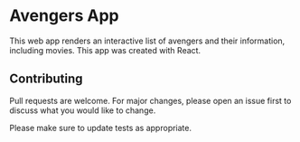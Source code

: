 # Avengers App

This web app renders an interactive list of avengers and their information, including movies. This app was created with React. 

## Contributing

Pull requests are welcome. For major changes, please open an issue first
to discuss what you would like to change.

Please make sure to update tests as appropriate.
